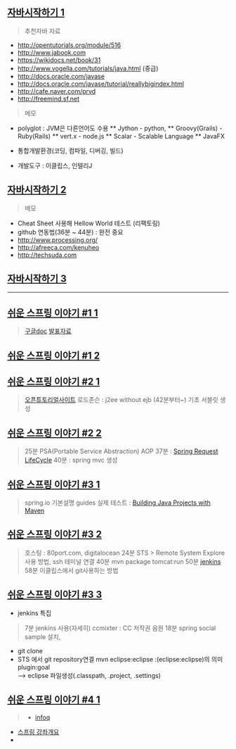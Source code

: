 
## [자바시작하기 1](http://goo.gl/FymS1a)

> 추천자바 자료
* http://opentutorials.org/module/516
* http://www.jabook.com
* https://wikidocs.net/book/31
* http://www.vogella.com/tutorials/java.html  (중급)
* http://docs.oracle.com/javase
* http://docs.oracle.com/javase/tutorial/reallybigindex.html
* http://cafe.naver.com/prvd
* http://freemind.sf.net
 
> 메모
 * polyglot : JVM은 다른언어도 수용
    ** Jython - python, 
    ** Groovy(Grails) - Ruby(Rails)
    ** vert.x - node.js
    ** Scalar - Scalable Language
    ** JavaFX
    
 * 통합개발환경(코딩, 컴파일, 디버깅, 빌드)
 * 개발도구 : 이클립스, 인텔리J
 
## [자바시작하기 2](http://goo.gl/r9Ue5O)
 
> 메모
 * Cheat Sheet 사용해 Hellow World 테스트 (리팩토링)
 * github 연동법(36분 ~ 44분) : 완전 중요
 * http://www.processing.org/
 * http://afreeca.com/kenuheo
 * http://techsuda.com

## [자바시작하기 3]()

 ----
## [쉬운 스프링 이야기 #1 1](http://goo.gl/IqitKs)
 > [구글doc](http://bit.ly/afreeca201404)
 [발표자료](http://www.slideshare.net/kenu/okspring3x)

## [쉬운 스프링 이야기 #1 2](http://goo.gl/glSk4K)
>

## [쉬운 스프링 이야기 #2 1](http://goo.gl/7eCCwb)
> [오픈튜토리얼사이트](http://opentutorials.org)
  로드존슨 : j2ee without ejb (42분부터~)
  기초 서블릿 생성

## [쉬운 스프링 이야기 #2 2](http://goo.gl/W2blCQ)
> 25분 PSA(Portable Service Abstraction)
      AOP
  37분 : [Spring Request LifeCycle](http://goo.gl/bjwTXZ)
  40분 : spring mvc 생성

## [쉬운 스프링 이야기 #3 1](http://goo.gl/hAN7NX)
> spring.io 기본설명
  guides 실제 테스트 : [Building Java Projects with Maven](https://spring.io/guides/gs/maven/)

## [쉬운 스프링 이야기 #3 2](http://goo.gl/x5JS6L)
> 호스팅 : 80port.com, digitalocean
24분 STS > Remote System Explore 사용 방법, ssh 테미널 연결
40분 mvn package tomcat:run
50분 [jenkins](http://jenkins-ci.org)
58분 이클립스에서 git사용하는 방법

## [쉬운 스프링 이야기 #3 3](http://goo.gl/Li5EXE)

* jenkins 특집

> 7분 jenkins 사용(자세히)
ccmixter : CC 저작권 음원
18분 spring social sample 설치,
 - git clone
 - STS 에서 git repository연결
  mvn eclipse:eclipse  :(eclipse:eclipse)의 의미  plugin:goal   
  --> eclipse 파일생성(.classpath, .project, .settings)

## [쉬운 스프링 이야기 #4 1](http://goo.gl/pgikcE)
> * [infoq](http://www.infoq.com/)
* [스프링 강좌개요](http://goo.gl/H4ENmI)
* 





